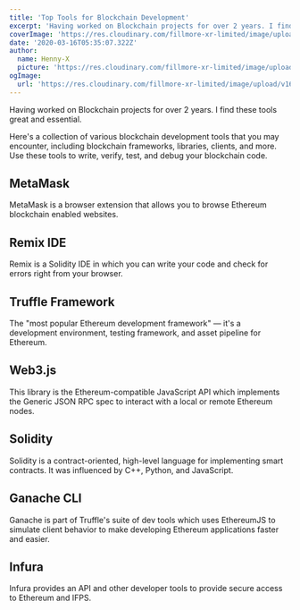 ```yaml
---
title: 'Top Tools for Blockchain Development'
excerpt: 'Having worked on Blockchain projects for over 2 years. I find these tools great and essential'
coverImage: 'https://res.cloudinary.com/fillmore-xr-limited/image/upload/v1620685565/cover_zzsxu0.jpg'
date: '2020-03-16T05:35:07.322Z'
author:
  name: Henny-X
  picture: 'https://res.cloudinary.com/fillmore-xr-limited/image/upload/v1620685564/HennyX_avknys.jpg'
ogImage:
  url: 'https://res.cloudinary.com/fillmore-xr-limited/image/upload/v1620685565/cover_zzsxu0.jpg'
---
```


Having worked on Blockchain projects for over 2 years. I find these tools great and essential.

Here's a collection of various blockchain development tools that you may encounter, including blockchain frameworks, libraries, clients, and more. Use these tools to write, verify, test, and debug your blockchain code.

## MetaMask
MetaMask is a browser extension that allows you to browse Ethereum blockchain enabled websites.

## Remix IDE
Remix is a Solidity IDE in which you can write your code and check for errors right from your browser.

## Truffle Framework
The "most popular Ethereum development framework" — it's a development environment, testing framework, and asset pipeline for Ethereum.

## Web3.js
This library is the Ethereum-compatible JavaScript API which implements the Generic JSON RPC spec to interact with a local or remote Ethereum nodes.

## Solidity
Solidity is a contract-oriented, high-level language for implementing smart contracts. It was influenced by C++, Python, and JavaScript.

## Ganache CLI
Ganache is part of Truffle's suite of dev tools which uses EthereumJS to simulate client behavior to make developing Ethereum applications faster and easier.

## Infura
Infura provides an API and other developer tools to provide secure access to Ethereum and IFPS.

